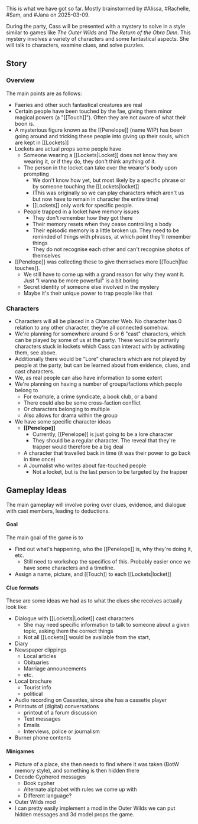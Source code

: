 This is what we have got so far. Mostly brainstormed by #Alissa, #Rachelle, #Sam,  and #Jana on 2025-03-09. 

During the party, Cass will be presented with a mystery to solve in a style similar to games like *The Outer Wilds* and *The Return of the Obra Dinn*. This mystery involves a variety of characters and some fantastical aspects. She will talk to characters, examine clues, and solve puzzles. 

## Story
### Overview
The main points are as follows:
- Faeries and other such fantastical creatures are real
- Certain people have been touched by the fae, giving them minor magical powers (a "[[Touch]]"). Often they are not aware of what their boon is. 
- A mysterious figure known as the [[Penelope]] (name WIP) has been going around and tricking these people into giving up their souls, which are kept in [[Lockets]]
- Lockets are actual props some people have
	- Someone wearing a [[Lockets|Locket]] does not know they are wearing it, or if they do, they don't think anything of it. 
	- The person in the locket can take over the wearer's body upon prompting 
		- We don't know how yet, but most likely by a specific phrase or by someone touching the [[Lockets|locket]]
		- (This was originally so we can play characters which aren't us but now have to remain in character the entire time)
		- [[Lockets]] only work for specific people. 
	- People trapped in a locket have memory issues
		- They don't remember how they got there
		- Their memory resets when they cease controlling a body
		- Their episodic memory is a little broken up. They need to be reminded of things with phrases, at which point they'll remember things
		- They do not recognise each other and can't recognise photos of themselves
- [[Penelope]] was collecting these to give themselves more [[Touch|fae touches]]. 
	- We still have to come up with a grand reason for why they want it. Just "I wanna be more powerful" is a bit boring
	- Secret identity of someone else involved in the mystery 
	- Maybe it's their unique power to trap people like that

### Characters
- Characters will all be placed in a Character Web. No character has 0 relation to any other character, they're all connected somehow. 
- We're planning for somewhere around 5 or 6 "cast" characters, which can be played by some of us at the party. These would be primarily characters stuck in lockets which Cass can interact with by activating them, see above.
- Additionally there would be "Lore" characters which are not played by people at the party, but can be learned about from evidence, clues, and cast characters. 
- We, as real people can also have information to some extent
- We're planning on having a number of groups/factions which people belong to
	- For example, a crime syndicate, a book club, or a band
	- There could also be some cross-faction conflict
	- Or characters belonging to multiple
	- Also allows for drama within the group
- We have some specific character ideas 
	- **[[Penelope]]**
		- Currently, [[Penelope]] is just going to be a lore character 
		- They should be a regular character. The reveal that they're trapper would therefore be a big deal
	- A character that travelled back in time (it was their power to go back in time once)
	- A Journalist who writes about fae-touched people
		- Not a locket, but is the last person to be targeted by the trapper

## Gameplay Ideas
The main gameplay will involve poring over clues, evidence, and dialogue with cast members, leading to deductions. 
#### Goal
The main goal of the game is to 
- Find out what's happening, who the [[Penelope]] is, why they're doing it, etc. 
	- Still need to workshop the specifics of this. Probably easier once we have some characters and a timeline.
- Assign a name, picture, and [[Touch]] to each [[Lockets|locket]]

#### Clue formats
These are some ideas we had as to what the clues she receives actually look like:
- Dialogue with [[Lockets|Locket]] cast characters
	- She may need specific information to talk to someone about a given topic, asking them the correct things
	- Not all [[Lockets]] would be available from the start, 
- Diary
- Newspaper clippings
	- Local articles
	- Obituaries
	- Marriage announcements 
	- etc.
- Local brochure
	- Tourist info
	- political
- Audio recording on Cassettes, since she has a cassette player
- Printouts of (digital) conversations
	- printout of a forum discussion
	- Text messages
	- Emails
	- Interviews, police or journalism
- Burner phone contents
#### Minigames
- Picture of a place, she then needs to find where it was taken (BotW memory style), and something is then hidden there
-  Decode Cyphered messages
	- Book cypher
	- Alternate alphabet with rules we come up with
	- Different language?
- Outer Wilds mod
- I can pretty easily implement a mod in the Outer Wilds we can put hidden messages and 3d model props the game.

